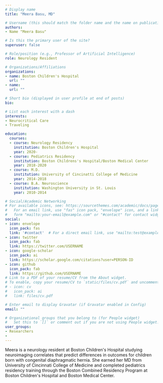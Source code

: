 ```yaml
---
# Display name
title: "Meera Basu, MD"

# Username (this should match the folder name and the name on publications)
authors:
- Name "Meera Basu"

# Is this the primary user of the site?
superuser: false

# Role/position (e.g., Professor of Artificial Intelligence)
role: Neurology Resident

# Organizations/Affiliations
organizations:
- name: Boston Children's Hospital 
  url: ""
- name: 
  url: ""

# Short bio (displayed in user profile at end of posts)
bio: 

# List each interest with a dash
interests:
- Neurocritical Care
- Traveling

education:
  courses:
  - course: Neurology Residency 
    institution: Boston Children's Hospital
    year: 2020-
  - course: Pediatrics Residency
    institution: Boston Childrens's Hospital/Boston Medical Center
    year: 2018-2020
  - course: M.D.
    institution: University of Cincinatti College of Medicine
    year: 2014-2018
  - course: B.A. Neuroscience
    institution: Washington University in St. Louis
    year: 2010-2014

# Social/Academic Networking
# For available icons, see: https://sourcethemes.com/academic/docs/page-builder/#icons
#   For an email link, use "fas" icon pack, "envelope" icon, and a link in the
#   form "mailto:your-email@example.com" or "#contact" for contact widget.
social:
- icon: envelope
  icon_pack: fas
  link: '#contact'  # For a direct email link, use "mailto:test@example.org".
- icon: twitter
  icon_pack: fab
  link: https://twitter.com/USERNAME
- icon: google-scholar
  icon_pack: ai
  link: https://scholar.google.com/citations?user=PERSON-ID
- icon: github
  icon_pack: fab
  link: https://github.com/USERNAME
# Link to a PDF of your resume/CV from the About widget.
# To enable, copy your resume/CV to `static/files/cv.pdf` and uncomment the lines below.
# - icon: cv
#   icon_pack: ai
#   link: files/cv.pdf

# Enter email to display Gravatar (if Gravatar enabled in Config)
email: ""

# Organizational groups that you belong to (for People widget)
#   Set this to `[]` or comment out if you are not using People widget.
user_groups:
- Researchers
- 
---
```


Meera is a neurology resident at Boston Children's Hospital studying neuroimaging correlates that predict differences in outcomes for children born with congenital diaphragmatic hernia. She earned her MD from University of Cincinnati College of Medicine and completed pediatrics residency training through the Boston Combined Residency Program at Boston Children's Hospital and Boston Medical Center.
